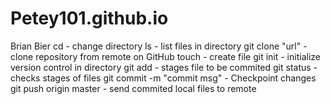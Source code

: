 # Petey101.github.io
Brian Bier
cd - change directory
ls - list files in directory
git clone "url" - clone repository from remote on GitHub
touch - create file
git init - initialize version control in directory
git add - stages file to be commited
git status - checks stages of files
git commit -m "commit msg" - Checkpoint changes 
git push origin master - send commited local files to remote 